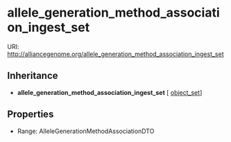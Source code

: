 # allele_generation_method_association_ingest_set



URI: http://alliancegenome.org/allele_generation_method_association_ingest_set




## Inheritance

* **allele_generation_method_association_ingest_set** [ [object_set](object_set.md)]



## Properties

 * Range: AlleleGenerationMethodAssociationDTO


